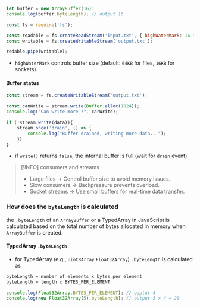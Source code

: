 ```js
let buffer = new ArrayBuffer(16):
console.log(buffer.byteLength); // output 16
```

```js
const fs = require('fs');

const readable = fs.createReadStream('input.txt', { highWaterMark: 16 * 1024} )
const writable = fs.createWritableStream('output.txt');

redable.pipe(writable);
```
- `highWaterMark` controls buffer size (default: `64KB` for files, `16KB` for sockets).

#### Buffer status
```js
const stream = fs.createWritableStream('output.txt');

const canWrite = stream.write(Buffer.alloc(1024));
console.log("Can write more ?", carWrite);

if (!stream.write(data)){
	stream.once('drain', () => {
		console.log("Buffer drained, writing more data...");
	})
}

```
- if `write()` returns `false`, the internal buffer is full (wait for `drain` event).

> [!INFO] consumers and streams
> - Large files -> Control buffer size to avoid memory issues.
> - Slow consumers -> Backpressure prevents overload.
> - Socket streams -> Use small buffers for real-time data transfer.

### How does the `byteLength` is calculated
the `.byteLength` of an `ArrayBuffer` or a TypedArray in JavaScript is calculated based on the total number of bytes allocated in memory when `ArrayBuffer` is created.

#### TypedArray `.byteLength`
- for TypedArray (e.g., `Uint8Array` `Float32Array`) `.byteLength` is calculated as

```txt
byteLength = number of elements x bytes per element
byteLength = length x BYTES_PER_ELEMENT

```
```js
console.log(Float32Array.BYTES_PER_ELEMENT); // ouptut 4
console.log(new Float32Array(5).byteLength); // output 5 x 4 = 20
```

